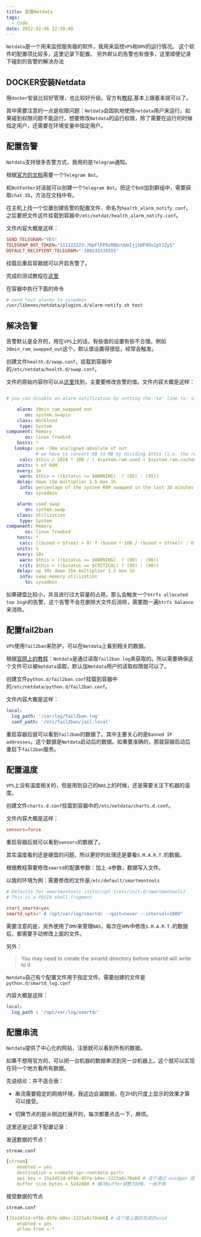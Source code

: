 ```yaml
---
title: 配置Netdata
tags:
  - Code
date: 2022-02-06 22:59:00
---
```

`Netdata`是一个用来监控服务器的软件，我用来监控`VPS`和`OMV`的运行情况。
这个软件的配置项比较多，这里记录下配置。
另外默认的告警也有很多，这里顺便记录下碰到的告警的解决办法

<!--more-->

## DOCKER安装Netdata

用`docker`安装比较好管理，也比较好升级。官方有[教程](https://learn.netdata.cloud/docs/agent/packaging/docker),基本上跟着来就可以了。

其中需要注意的一点是权限问题：`Netdata`会固执地使用`netdata`用户来运行。如果碰到权限问题不能运行，想要修改`Netdata`的运行权限，除了需要在运行的时候指定用户，还需要在环境变量中指定用户。

## 配置告警

`Netdata`支持很多告警方式，我用的是`Telegram`通知。

根据[官方的文档](https://learn.netdata.cloud/docs/agent/health/notifications/telegram)需要一个`Telegram Bot`。

和`BotFather`对话就可以创建一个`Telegram Bot`。把这个bot加到群组中，需要获取`chat ID`，方法在文档中有。

在主机上找一个位置创建告警的配置文件，命名为`health_alarm_notify.conf`，之后要把文件这件挂载到容器中`/etc/netdat/health_alarm_notify.conf`。

文件内容大概是这样：

```conf
SEND_TELEGRAM="YES"
TELEGRAM_BOT_TOKEN="111122223:7OpFlFFRzRBbrUUmIjj5HF9Ox2pYJZy5"
DEFAULT_RECIPIENT_TELEGRAM="-100233335555"

```

挂载后重启容器就可以开启告警了。

完成的测试教程在[这里](https://learn.netdata.cloud/docs/agent/health/notifications#testing-notifications)

在容器中执行下面的命令

```bash
# send test alarms to sysadmin
/usr/libexec/netdata/plugins.d/alarm-notify.sh test
```

## 解决告警

告警默认是全开的，用在`VPS`上的话，有些值的设置有些不合理。例如`30min_ram_swapped_out`这个，默认值设置得很低，经常会触发。

创建文件`health.d/swap.conf`，挂载到容器中的`/etc/netdata/health.d/swap.conf`。

文件的原始内容你可以从[这里](https://github.com/netdata/netdata/blob/master/health/health.d/swap.conf)找到，主要要修改告警的值。文件内容大概是这样：

``` yaml

# you can disable an alarm notification by setting the 'to' line to: silent

    alarm: 30min_ram_swapped_out
       on: system.swapio
    class: Workload
     type: System
component: Memory
       os: linux freebsd
    hosts: *
   lookup: sum -30m unaligned absolute of out
           # we have to convert KB to MB by dividing $this (i.e. the result of the lookup) with 1024
     calc: $this / 1024 * 100 / ( $system.ram.used + $system.ram.cached + $system.ram.free )
    units: % of RAM
    every: 1m
     warn: $this > (($status >= $WARNING)  ? (85) : (95))
    delay: down 15m multiplier 1.5 max 1h
     info: percentage of the system RAM swapped in the last 30 minutes
       to: sysadmin

    alarm: used_swap
       on: system.swap
    class: Utilization
     type: System
component: Memory
       os: linux freebsd
    hosts: *
     calc: (($used + $free) > 0) ? ($used * 100 / ($used + $free)) : 0
    units: %
    every: 10s
     warn: $this > (($status >= $WARNING)  ? (80) : (90))
     crit: $this > (($status == $CRITICAL) ? (90) : (98))
    delay: up 30s down 15m multiplier 1.5 max 1h
     info: swap memory utilization
       to: sysadmin
```

如果硬盘比较小，并且进行过大容量的占用，那么会触发一个`btrfs allocated too high`的告警，这个告警不会在删除大文件后消除，需要跑一遍`btrfs balance`来消除。

## 配置fail2ban

`VPS`使用`fail2ban`来防护，可以在`Netdata`上看到相关的数据。

根据[官网上的教程](https://learn.netdata.cloud/docs/agent/collectors/python.d.plugin/fail2ban)：`Netdata`是通过读取`fail2ban.log`来获取的。所以需要确保这个文件可以被`Netdata`读取，默认加`Netdata`用户的读取权限就可以了。

创建文件`python.d/fail2ban.conf`挂载到容器中的`/etc/netdata/python.d/fail2ban.conf`。

文件内容大概是这样：

``` yaml
local:
  log_path: '/var/log/fail2ban.log'
  conf_path: '/etc/fail2ban/jail.local'
```

重启容器后就可以看到`fail2ban`的数据了。其中主要关心的是`Banned IP addresses`。这个数据是`Netdata`启动后的数据。如果要准确的，那就容器启动后重启下`fail2ban`服务。

## 配置温度

`VPS`上没有温度相关的，但是用到自己的`NAS`上的时候，还是需要关注下机器的温度。

创建文件`charts.d.conf`挂载到容器中的`/etc/netdata/charts.d.conf`。

文件内容大概是这样：

``` conf
sensors=force
```

重启容器后就可以看到`sensors`的数据了。

其实温度看的还是硬盘的问题，所以更好的处理还是要看`S.M.A.R.T.`的数据。

根据教程需要修改`smartd`的配置参数：加上`-A`参数，数据写入文件。

以我的环境为例：需要修改的文件是`/etc/default/smartmontools`

``` conf
# Defaults for smartmontools initscript (/etc/init.d/smartmontools)
# This is a POSIX shell fragment

start_smartd=yes
smartd_opts="-A /opt/var/log/smartd/ --quit=never --interval=1800"
```

需要注意的是，另外使用了`OMV`来管理`NAS`，每次在`OMV`中修改`S.M.A.R.T.`的数据后，都需要手动修改上面的文件。

另外：
> You may need to create the smartd directory before smartd will write to it

`Netdata`自己有个配置文件用于指定文件。需要创建的文件是`python.d/smartd_log.conf`

内容大概是这样：

``` yaml
local:
  log_path : '/opt/var/log/smartd/'
```

## 配置串流

`Netdata`提供了中心化的网站，注册就可以看到所有的数据。

如果不想用官方的，可以把一台机器的数据串流到另一台机器上。这个就可以实现在同一个地方看所有数据。

先说结论：并不适合我：

- 串流需要稳定的网络环境，我这边会漏数据，在2H的尺度上显示的效果才算可以接受。

- 切换节点的是从侧边栏展开的，每次都要点击一下，麻烦。

这里还是记录下配置记录：

发送数据的节点：

`stream.conf`

``` yaml
[stream]
    enabled = yes
    destination = <remote ip>:<netdata port>
    api key = 31a3451d-ef6b-45fe-b0ec-2223a8c70ab0 # 这个通过 uuidgen 或者 uuid 生成，认证用
    buffer size bytes = 5242880 # 缓冲buffer调整为5MB，一般不用
```

接受数据的节点

`stream.conf`

``` yaml
[31a3451d-ef6b-45fe-b0ec-2223a8c70ab0] # 这个是上面的生成的uuid
    enabled = yes
    allow from = *
```

